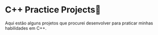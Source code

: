 # C++ Practice Projects🚀
Aqui estão alguns projetos que procurei desenvolver para praticar minhas habilidades em C++. 
